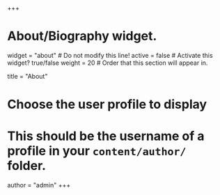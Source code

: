 +++
# About/Biography widget.
widget = "about"  # Do not modify this line!
active = false  # Activate this widget? true/false
weight = 20  # Order that this section will appear in.

title = "About"

# Choose the user profile to display
# This should be the username of a profile in your `content/author/` folder.
author = "admin"
+++
